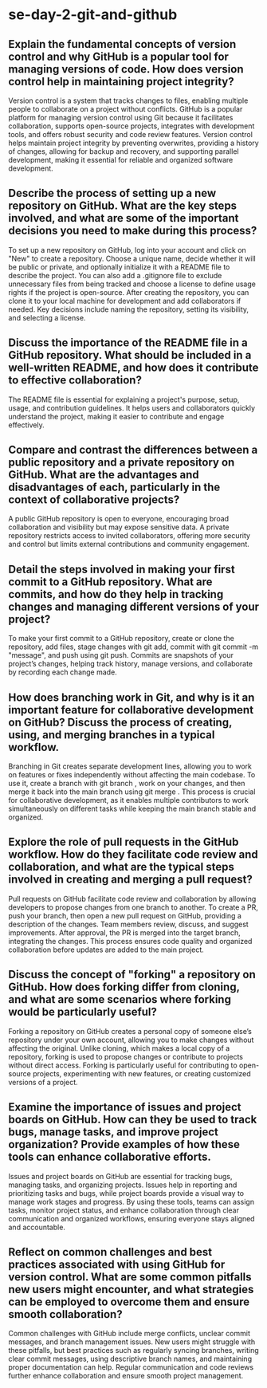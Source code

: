 # se-day-2-git-and-github
## Explain the fundamental concepts of version control and why GitHub is a popular tool for managing versions of code. How does version control help in maintaining project integrity?
Version control is a system that tracks changes to files, enabling multiple people to collaborate on a project without conflicts. GitHub is a popular platform for managing version control using Git because it facilitates collaboration, supports open-source projects, integrates with development tools, and offers robust security and code review features. Version control helps maintain project integrity by preventing overwrites, providing a history of changes, allowing for backup and recovery, and supporting parallel development, making it essential for reliable and organized software development.

## Describe the process of setting up a new repository on GitHub. What are the key steps involved, and what are some of the important decisions you need to make during this process?
To set up a new repository on GitHub, log into your account and click on "New" to create a repository. Choose a unique name, decide whether it will be public or private, and optionally initialize it with a README file to describe the project. You can also add a .gitignore file to exclude unnecessary files from being tracked and choose a license to define usage rights if the project is open-source. After creating the repository, you can clone it to your local machine for development and add collaborators if needed. Key decisions include naming the repository, setting its visibility, and selecting a license.

## Discuss the importance of the README file in a GitHub repository. What should be included in a well-written README, and how does it contribute to effective collaboration?
The README file is essential for explaining a project's purpose, setup, usage, and contribution guidelines. It helps users and collaborators quickly understand the project, making it easier to contribute and engage effectively.

## Compare and contrast the differences between a public repository and a private repository on GitHub. What are the advantages and disadvantages of each, particularly in the context of collaborative projects?
A public GitHub repository is open to everyone, encouraging broad collaboration and visibility but may expose sensitive data. A private repository restricts access to invited collaborators, offering more security and control but limits external contributions and community engagement.

## Detail the steps involved in making your first commit to a GitHub repository. What are commits, and how do they help in tracking changes and managing different versions of your project?
To make your first commit to a GitHub repository, create or clone the repository, add files, stage changes with git add, commit with git commit -m "message", and push using git push. Commits are snapshots of your project’s changes, helping track history, manage versions, and collaborate by recording each change made.

## How does branching work in Git, and why is it an important feature for collaborative development on GitHub? Discuss the process of creating, using, and merging branches in a typical workflow.
Branching in Git creates separate development lines, allowing you to work on features or fixes independently without affecting the main codebase. To use it, create a branch with git branch <branch-name>, work on your changes, and then merge it back into the main branch using git merge <branch-name>. This process is crucial for collaborative development, as it enables multiple contributors to work simultaneously on different tasks while keeping the main branch stable and organized.

## Explore the role of pull requests in the GitHub workflow. How do they facilitate code review and collaboration, and what are the typical steps involved in creating and merging a pull request?
Pull requests on GitHub facilitate code review and collaboration by allowing developers to propose changes from one branch to another. To create a PR, push your branch, then open a new pull request on GitHub, providing a description of the changes. Team members review, discuss, and suggest improvements. After approval, the PR is merged into the target branch, integrating the changes. This process ensures code quality and organized collaboration before updates are added to the main project.

## Discuss the concept of "forking" a repository on GitHub. How does forking differ from cloning, and what are some scenarios where forking would be particularly useful?
Forking a repository on GitHub creates a personal copy of someone else’s repository under your own account, allowing you to make changes without affecting the original. Unlike cloning, which makes a local copy of a repository, forking is used to propose changes or contribute to projects without direct access. Forking is particularly useful for contributing to open-source projects, experimenting with new features, or creating customized versions of a project.

## Examine the importance of issues and project boards on GitHub. How can they be used to track bugs, manage tasks, and improve project organization? Provide examples of how these tools can enhance collaborative efforts.
Issues and project boards on GitHub are essential for tracking bugs, managing tasks, and organizing projects. Issues help in reporting and prioritizing tasks and bugs, while project boards provide a visual way to manage work stages and progress. By using these tools, teams can assign tasks, monitor project status, and enhance collaboration through clear communication and organized workflows, ensuring everyone stays aligned and accountable.

## Reflect on common challenges and best practices associated with using GitHub for version control. What are some common pitfalls new users might encounter, and what strategies can be employed to overcome them and ensure smooth collaboration?
Common challenges with GitHub include merge conflicts, unclear commit messages, and branch management issues. New users might struggle with these pitfalls, but best practices such as regularly syncing branches, writing clear commit messages, using descriptive branch names, and maintaining proper documentation can help. Regular communication and code reviews further enhance collaboration and ensure smooth project management.
